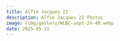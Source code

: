 ```yaml
---
title: Alfie Jacques 22
description: Alfie Jacques 22 Photos
image: /img/gallery/WLBC-sept-24-40.webp
date: 2025-05-11
---
```


